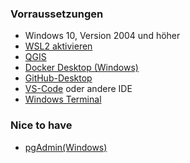 ### Vorraussetzungen
- Windows 10, Version 2004 und höher
- [WSL2 aktivieren](https://www.youtube.com/watch?v=eId6K8d0v6o&)
- [QGIS](https://www.qgis.org/de/site/)
- [Docker Desktop (Windows)](https://www.docker.com/products/docker-desktop/)
- [GitHub-Desktop](https://github.com/apps/desktop)
- [VS-Code](https://code.visualstudio.com/) oder andere IDE
- [Windows Terminal](https://apps.microsoft.com/detail/9n0dx20hk701?hl=de-de&gl=DE)

### Nice to have
- [pgAdmin(Windows)](https://www.pgadmin.org/)
